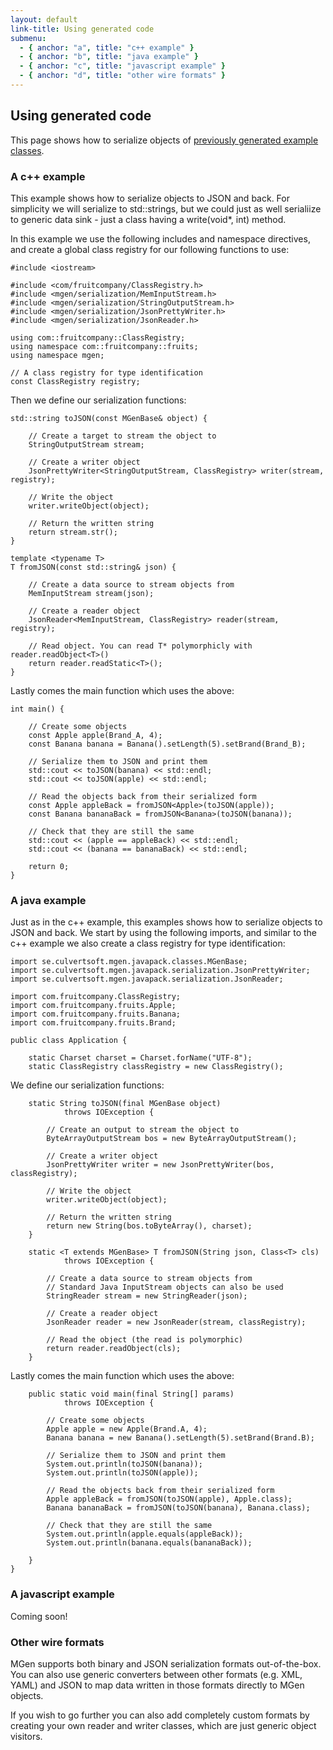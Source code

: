 ```yaml
---
layout: default
link-title: Using generated code
submenu:
  - { anchor: "a", title: "c++ example" }
  - { anchor: "b", title: "java example" }
  - { anchor: "c", title: "javascript example" }
  - { anchor: "d", title: "other wire formats" }
---
```


## Using generated code

This page shows how to serialize objects of [previously generated example classes](index_c_Generating_code.html). 

### A c++ example <a name="a">&nbsp;</a>

This example shows how to serialize objects to JSON and back. For simplicity we will serialize to std::strings, but we could just as well serialiize to generic data sink - just a class having a write(void*, int) method.

In this example we use the following includes and namespace directives, and create a global class registry for our following functions to use:

    #include <iostream>

    #include <com/fruitcompany/ClassRegistry.h>
    #include <mgen/serialization/MemInputStream.h>
    #include <mgen/serialization/StringOutputStream.h>
    #include <mgen/serialization/JsonPrettyWriter.h>
    #include <mgen/serialization/JsonReader.h>

    using com::fruitcompany::ClassRegistry;
    using namespace com::fruitcompany::fruits;
    using namespace mgen;

    // A class registry for type identification
    const ClassRegistry registry;


Then we define our serialization functions:

    std::string toJSON(const MGenBase& object) {

        // Create a target to stream the object to
        StringOutputStream stream;

        // Create a writer object
        JsonPrettyWriter<StringOutputStream, ClassRegistry> writer(stream, registry);

        // Write the object
        writer.writeObject(object);

        // Return the written string
        return stream.str();
    }

    template <typename T>
    T fromJSON(const std::string& json) {

        // Create a data source to stream objects from
        MemInputStream stream(json);

        // Create a reader object
        JsonReader<MemInputStream, ClassRegistry> reader(stream, registry);

        // Read object. You can read T* polymorphicly with reader.readObject<T>()
        return reader.readStatic<T>();
    }


Lastly comes the main function which uses the above:

    int main() {

        // Create some objects
        const Apple apple(Brand_A, 4);
        const Banana banana = Banana().setLength(5).setBrand(Brand_B);

        // Serialize them to JSON and print them
        std::cout << toJSON(banana) << std::endl;
        std::cout << toJSON(apple) << std::endl;

        // Read the objects back from their serialized form
        const Apple appleBack = fromJSON<Apple>(toJSON(apple));
        const Banana bananaBack = fromJSON<Banana>(toJSON(banana));

        // Check that they are still the same
        std::cout << (apple == appleBack) << std::endl;
        std::cout << (banana == bananaBack) << std::endl;

        return 0;
    }


### A java example <a name="b">&nbsp;</a>

Just as in the c++ example, this examples shows how to serialize objects to JSON and back. We start by using the following imports, and similar to the c++ example we also create a class registry for type identification:

    import se.culvertsoft.mgen.javapack.classes.MGenBase;
    import se.culvertsoft.mgen.javapack.serialization.JsonPrettyWriter;
    import se.culvertsoft.mgen.javapack.serialization.JsonReader;

    import com.fruitcompany.ClassRegistry;
    import com.fruitcompany.fruits.Apple;
    import com.fruitcompany.fruits.Banana;
    import com.fruitcompany.fruits.Brand;

    public class Application {

        static Charset charset = Charset.forName("UTF-8");
        static ClassRegistry classRegistry = new ClassRegistry();


We define our serialization functions:

        static String toJSON(final MGenBase object) 
                throws IOException {

            // Create an output to stream the object to
            ByteArrayOutputStream bos = new ByteArrayOutputStream();

            // Create a writer object
            JsonPrettyWriter writer = new JsonPrettyWriter(bos, classRegistry);

            // Write the object
            writer.writeObject(object);

            // Return the written string
            return new String(bos.toByteArray(), charset);
        }

        static <T extends MGenBase> T fromJSON(String json, Class<T> cls)
                throws IOException {

            // Create a data source to stream objects from
            // Standard Java InputStream objects can also be used
            StringReader stream = new StringReader(json);

            // Create a reader object
            JsonReader reader = new JsonReader(stream, classRegistry);

            // Read the object (the read is polymorphic)
            return reader.readObject(cls);
        }


Lastly comes the main function which uses the above:

        public static void main(final String[] params) 
                throws IOException {

            // Create some objects
            Apple apple = new Apple(Brand.A, 4);
            Banana banana = new Banana().setLength(5).setBrand(Brand.B);

            // Serialize them to JSON and print them
            System.out.println(toJSON(banana));
            System.out.println(toJSON(apple));

            // Read the objects back from their serialized form
            Apple appleBack = fromJSON(toJSON(apple), Apple.class);
            Banana bananaBack = fromJSON(toJSON(banana), Banana.class);

            // Check that they are still the same
            System.out.println(apple.equals(appleBack));
            System.out.println(banana.equals(bananaBack));

        }
    }


### A javascript example <a name="c">&nbsp;</a>

Coming soon!


### Other wire formats <a name="d">&nbsp;</a>

MGen supports both binary and JSON serialization formats out-of-the-box. You can also use generic converters between other formats (e.g. XML, YAML) and JSON to map data written in those formats directly to MGen objects.

If you wish to go further you can also add completely custom formats by creating your own reader and writer classes, which are just generic object visitors.




